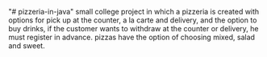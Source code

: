 "# pizzeria-in-java" 
small college project in which a pizzeria is created with options for pick up at the counter, a la carte and delivery, and the option to buy drinks, if the customer wants to withdraw at the counter or delivery, he must register in advance. pizzas have the option of choosing mixed, salad and sweet.

